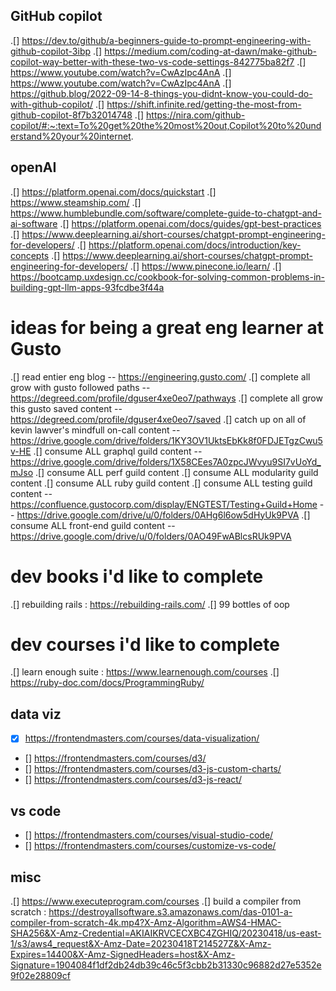 ## GitHub copilot

.[] https://dev.to/github/a-beginners-guide-to-prompt-engineering-with-github-copilot-3ibp
.[] https://medium.com/coding-at-dawn/make-github-copilot-way-better-with-these-two-vs-code-settings-842775ba82f7
.[] https://www.youtube.com/watch?v=CwAzIpc4AnA
.[] https://www.youtube.com/watch?v=CwAzIpc4AnA
.[] https://github.blog/2022-09-14-8-things-you-didnt-know-you-could-do-with-github-copilot/
.[] https://shift.infinite.red/getting-the-most-from-github-copilot-8f7b32014748
.[] https://nira.com/github-copilot/#:~:text=To%20get%20the%20most%20out,Copilot%20to%20understand%20your%20internet.

## openAI

.[] https://platform.openai.com/docs/quickstart
.[] https://www.steamship.com/
.[] https://www.humblebundle.com/software/complete-guide-to-chatgpt-and-ai-software
.[] https://platform.openai.com/docs/guides/gpt-best-practices
.[] https://www.deeplearning.ai/short-courses/chatgpt-prompt-engineering-for-developers/
.[] https://platform.openai.com/docs/introduction/key-concepts
.[] https://www.deeplearning.ai/short-courses/chatgpt-prompt-engineering-for-developers/
.[] https://www.pinecone.io/learn/
.[] https://bootcamp.uxdesign.cc/cookbook-for-solving-common-problems-in-building-gpt-llm-apps-93fcdbe3f44a

# ideas for being a great eng learner at Gusto

.[] read entier eng blog -- https://engineering.gusto.com/
.[] complete all grow with gusto followed paths -- https://degreed.com/profile/dguser4xe0eo7/pathways
.[] complete all grow this gusto saved content -- https://degreed.com/profile/dguser4xe0eo7/saved
.[] catch up on all of kevin lawver's mindfull on-call content -- https://drive.google.com/drive/folders/1KY3OV1UktsEbKk8f0FDJETgzCwu5v-HE
.[] consume ALL graphql guild content -- https://drive.google.com/drive/folders/1X58CEes7A0zpcJWvyu9SI7vUoYd_mJso
.[] consume ALL perf guild content
.[] consume ALL modularity guild content
.[] consume ALL ruby guild content
.[] consume ALL testing guild content -- https://confluence.gustocorp.com/display/ENGTEST/Testing+Guild+Home -- https://drive.google.com/drive/u/0/folders/0AHg6l6ow5dHyUk9PVA
.[] consume ALL front-end guild content -- https://drive.google.com/drive/u/0/folders/0AO49FwABlcsRUk9PVA

# dev books i'd like to complete

.[] rebuilding rails : https://rebuilding-rails.com/
.[] 99 bottles of oop

# dev courses i'd like to complete

.[] learn enough suite : https://www.learnenough.com/courses
.[] https://ruby-doc.com/docs/ProgrammingRuby/

## data viz

- [x] https://frontendmasters.com/courses/data-visualization/
- [] https://frontendmasters.com/courses/d3/
- [] https://frontendmasters.com/courses/d3-js-custom-charts/
- [] https://frontendmasters.com/courses/d3-js-react/

## vs code

- [] https://frontendmasters.com/courses/visual-studio-code/
- [] https://frontendmasters.com/courses/customize-vs-code/

## misc

.[] https://www.executeprogram.com/courses
.[] build a compiler from scratch : https://destroyallsoftware.s3.amazonaws.com/das-0101-a-compiler-from-scratch-4k.mp4?X-Amz-Algorithm=AWS4-HMAC-SHA256&X-Amz-Credential=AKIAIKRVCECXBC4ZGHIQ/20230418/us-east-1/s3/aws4_request&X-Amz-Date=20230418T214527Z&X-Amz-Expires=14400&X-Amz-SignedHeaders=host&X-Amz-Signature=1904084f1df2db24db39c46c5f3cbb2b31330c96882d27e5352e9f02e28809cf
